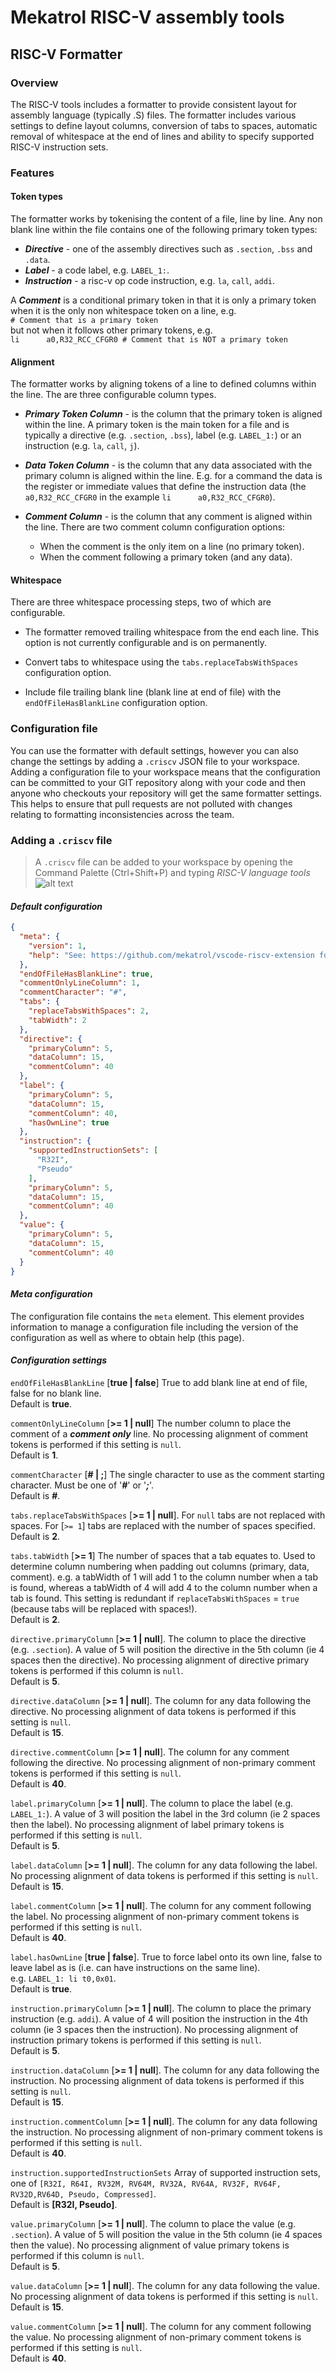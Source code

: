 # Mekatrol RISC-V assembly tools

## RISC-V Formatter

### Overview

The RISC-V tools includes a formatter to provide consistent layout for assembly language (typically .S) files. The formatter includes various settings to define layout columns, conversion of tabs to spaces, automatic removal of whitespace at the end of lines and ability to specify supported RISC-V instruction sets.

### **Features**

#### **Token types**

The formatter works by tokenising the content of a file, line by line. Any non blank line within the file contains one of the following primary token types:  

- ***Directive*** - one of the assembly directives such as `.section`, `.bss` and `.data`.
- ***Label*** - a code label, e.g. `LABEL_1:`.
- ***Instruction*** - a risc-v op code instruction, e.g. `la`, `call`, `addi`.

A ***Comment*** is a conditional primary token in that it is only a primary token when it is the only non whitespace token on a line, e.g.  
` # Comment that is a primary token `  
but not when it follows other primary tokens, e.g.  
`li      a0,R32_RCC_CFGR0 # Comment that is NOT a primary token`

#### **Alignment**

The formatter works by aligning tokens of a line to defined columns within the line. The are three configurable column types.

- ***Primary Token Column*** - is the column that the primary token is aligned within the line. A primary token is the main token for a file and is typically a directive (e.g. `.section`, `.bss`), label (e.g. `LABEL_1:`) or an instruction (e.g. `la`, `call`, `j`).

- ***Data Token Column*** - is the column that any data associated with the primary column is aligned within the line. E.g. for a command the data is the register or immediate values that define the instruction data (the `a0,R32_RCC_CFGR0` in the example `li      a0,R32_RCC_CFGR0`).

- ***Comment Column*** - is the column that any comment is aligned within the line. There are two comment column configuration options:  
  - When the comment is the only item on a line (no primary token).
  - When the comment following a primary token (and any data).

#### **Whitespace**

There are three whitespace processing steps, two of which are configurable.  

- The formatter removed trailing whitespace from the end each line. This option is not currently configurable and is on permanently.

- Convert tabs to whitespace using the `tabs.replaceTabsWithSpaces` configuration option.

- Include file trailing blank line (blank line at end of file) with the `endOfFileHasBlankLine` configuration option.

### Configuration file

You can use the formatter with default settings, however you can also change the settings by adding a `.criscv` JSON file to your workspace. Adding a configuration file to your workspace means that the configuration can be committed to your GIT repository along with your code and then anyone who checkouts your repository will get the same formatter settings. This helps to ensure that pull requests are not polluted with changes relating to formatting inconsistencies across the team.

### Adding a `.criscv` file

> A `.criscv` file can be added to your workspace by opening the Command Palette (Ctrl+Shift+P) and typing *RISC-V language tools*
> ![alt text](./images/command-palette.png)

#### ***Default configuration***

```json
{
  "meta": {
    "version": 1,
    "help": "See: https://github.com/mekatrol/vscode-riscv-extension for description of configuration values."
  },
  "endOfFileHasBlankLine": true,
  "commentOnlyLineColumn": 1,
  "commentCharacter": "#",
  "tabs": {
    "replaceTabsWithSpaces": 2,
    "tabWidth": 2
  },
  "directive": {
    "primaryColumn": 5,
    "dataColumn": 15,
    "commentColumn": 40
  },
  "label": {
    "primaryColumn": 5,
    "dataColumn": 15,
    "commentColumn": 40,
    "hasOwnLine": true
  },
  "instruction": {
    "supportedInstructionSets": [
      "R32I",
      "Pseudo"
    ],
    "primaryColumn": 5,
    "dataColumn": 15,
    "commentColumn": 40
  },
  "value": {
    "primaryColumn": 5,
    "dataColumn": 15,
    "commentColumn": 40
  }
}
```

#### ***Meta configuration***

The configuration file contains the `meta` element. This element provides information to manage a configuration file including the version of the configuration as well as where to obtain help (this page).

#### ***Configuration settings***

`endOfFileHasBlankLine` [**true | false**] True to add blank line at end of file, false for no blank line.  
Default is **true**.

`commentOnlyLineColumn` [**>= 1 | null**] The number column to place the comment of a ***comment only*** line. No processing alignment of comment tokens is performed if this setting is `null`.  
Default is **1**.

`commentCharacter` [**# | ;**] The single character to use as the comment starting character. Must be one of '***#***' or '***;***'.  
Default is **#**.

`tabs.replaceTabsWithSpaces` [**>= 1 | null**]. For `null` tabs are not replaced with spaces. For [`>= 1`] tabs are replaced with the number of spaces specified.  
Default is **2**.

`tabs.tabWidth` [**>= 1**] The number of spaces that a tab equates to. Used to determine column numbering when padding out columns (primary, data, comment). e.g. a tabWidth of 1 will add 1 to the column number when a tab is found, whereas a tabWidth of 4 will add 4 to the column number when a tab is found. This setting is redundant if `replaceTabsWithSpaces` = `true` (because tabs will be replaced with spaces!).  
Default is **2**.

`directive.primaryColumn` [**>= 1 | null**]. The column to place the directive (e.g. `.section`). A value of 5 will position the directive in the 5th column (ie 4 spaces then the directive). No processing alignment of directive primary tokens is performed if this column is `null`.  
Default is **5**.

`directive.dataColumn` [**>= 1 | null**]. The column for any data following the directive. No processing alignment of data tokens is performed if this setting is `null`.  
Default is **15**.

`directive.commentColumn` [**>= 1 | null**]. The column for any comment following the directive. No processing alignment of non-primary comment tokens is performed if this setting is `null`.  
Default is **40**.

`label.primaryColumn` [**>= 1 | null**]. The column to place the label (e.g. `LABEL_1:`). A value of 3 will position the label in the 3rd column (ie 2 spaces then the label). No processing alignment of label primary tokens is performed if this setting is `null`.  
Default is **5**.

`label.dataColumn` [**>= 1 | null**]. The column for any data following the label. No processing alignment of data tokens is performed if this setting is `null`.  
Default is **15**.

`label.commentColumn` [**>= 1 | null**]. The column for any comment following the label. No processing alignment of non-primary comment tokens is performed if this setting is `null`.  
Default is **40**.

`label.hasOwnLine` [**true | false**]. True to force label onto its own line, false to leave label as is (i.e. can have instructions on the same line).  
e.g. `LABEL_1: li t0,0x01`.  
Default is **true**.

`instruction.primaryColumn` [**>= 1 | null**]. The column to place the primary instruction (e.g. `addi`). A value of 4 will position the instruction in the 4th column (ie 3 spaces then the instruction). No processing alignment of instruction primary tokens is performed if this setting is `null`.  
Default is **5**.

`instruction.dataColumn` [**>= 1 | null**]. The column for any data following the instruction. No processing alignment of data tokens is performed if this setting is `null`.  
Default is **15**.

`instruction.commentColumn` [**>= 1 | null**]. The column for any data following the instruction. No processing alignment of non-primary comment tokens is performed if this setting is `null`.  
Default is **40**.

`instruction.supportedInstructionSets` Array of supported instruction sets, one of `[R32I, R64I, RV32M, RV64M, RV32A, RV64A, RV32F, RV64F, RV32D,RV64D, Pseudo, Compressed]`.  
Default is **[R32I, Pseudo]**.

`value.primaryColumn` [**>= 1 | null**]. The column to place the value (e.g. `.section`). A value of 5 will position the value in the 5th column (ie 4 spaces then the value). No processing alignment of value primary tokens is performed if this column is `null`.  
Default is **5**.

`value.dataColumn` [**>= 1 | null**]. The column for any data following the value. No processing alignment of data tokens is performed if this setting is `null`.  
Default is **15**.

`value.commentColumn` [**>= 1 | null**]. The column for any comment following the value. No processing alignment of non-primary comment tokens is performed if this setting is `null`.  
Default is **40**.

